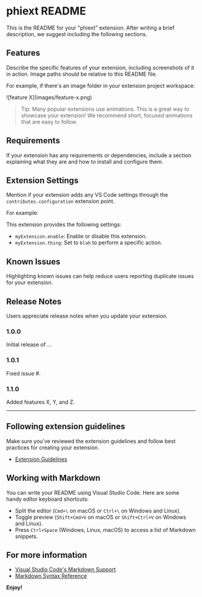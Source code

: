 # phiext README

This is the README for your "phiext" extension. After writing a brief description, we suggest including the following sections.

## Features

Describe the specific features of your extension, including screenshots of it in action. Image paths should be relative to this README file.

For example, if there's an image folder in your extension project workspace:

\!\[feature X\]\(images/feature-x.png\)

> Tip: Many popular extensions use animations. This is a great way to showcase your extension! We recommend short, focused animations that are easy to follow.

## Requirements

If your extension has any requirements or dependencies, include a section explaining what they are and how to install and configure them.

## Extension Settings

Mention if your extension adds any VS Code settings through the `contributes.configuration` extension point.

For example:

This extension provides the following settings:

* `myExtension.enable`: Enable or disable this extension.
* `myExtension.thing`: Set to `blah` to perform a specific action.

## Known Issues

Highlighting known issues can help reduce users reporting duplicate issues for your extension.

## Release Notes

Users appreciate release notes when you update your extension.

### 1.0.0

Initial release of ...

### 1.0.1

Fixed issue #.

### 1.1.0

Added features X, Y, and Z.

---

## Following extension guidelines

Make sure you've reviewed the extension guidelines and follow best practices for creating your extension.

* [Extension Guidelines](https://code.visualstudio.com/api/references/extension-guidelines)

## Working with Markdown

You can write your README using Visual Studio Code. Here are some handy editor keyboard shortcuts:

* Split the editor (`Cmd+\` on macOS or `Ctrl+\` on Windows and Linux).
* Toggle preview (`Shift+Cmd+V` on macOS or `Shift+Ctrl+V` on Windows and Linux).
* Press `Ctrl+Space` (Windows, Linux, macOS) to access a list of Markdown snippets.

## For more information

* [Visual Studio Code's Markdown Support](http://code.visualstudio.com/docs/languages/markdown)
* [Markdown Syntax Reference](https://help.github.com/articles/markdown-basics/)

**Enjoy!**

